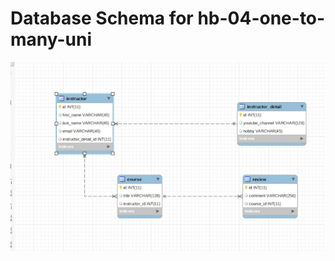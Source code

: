# Database Schema for hb-04-one-to-many-uni

![Image](https://github.com/Anshika15/Spring-Hibernate/blob/hb-04-one-to-many-uni/Db-Schema.png)

